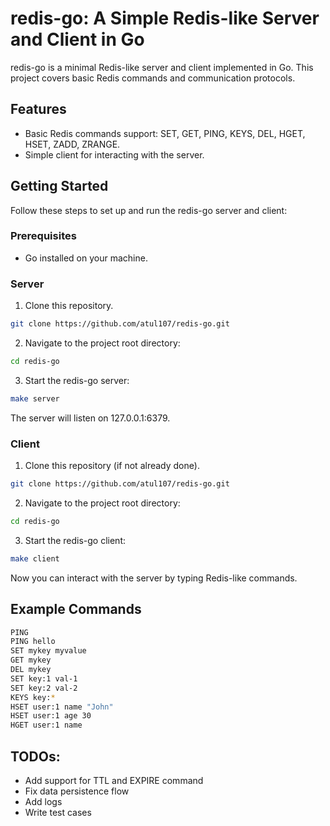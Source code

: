 # redis-go: A Simple Redis-like Server and Client in Go

 redis-go is a minimal Redis-like server and client implemented in Go. This project covers basic Redis commands and communication protocols.

## Features

- Basic Redis commands support: SET, GET, PING, KEYS, DEL, HGET, HSET, ZADD, ZRANGE.
- Simple client for interacting with the server.

## Getting Started

Follow these steps to set up and run the redis-go server and client:

### Prerequisites

- Go installed on your machine.

### Server

1. Clone this repository.

```bash
git clone https://github.com/atul107/redis-go.git
```

2. Navigate to the project root directory:

```bash
cd redis-go
```
3. Start the redis-go server:
```bash
make server
```

The server will listen on 127.0.0.1:6379.

### Client

1. Clone this repository (if not already done).

```bash
git clone https://github.com/atul107/redis-go.git
```
2. Navigate to the project root directory:
```bash
cd redis-go
```
3. Start the redis-go client:
```bash
make client
```

Now you can interact with the server by typing Redis-like commands.

## Example Commands
```bash
PING
PING hello
SET mykey myvalue
GET mykey
DEL mykey
SET key:1 val-1
SET key:2 val-2
KEYS key:*
HSET user:1 name "John"
HSET user:1 age 30
HGET user:1 name
```

## TODOs:
- Add support for TTL and EXPIRE command
- Fix data persistence flow
- Add logs
- Write test cases